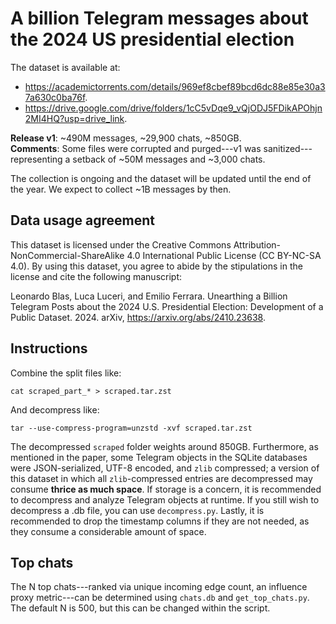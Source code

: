 # A billion Telegram messages about the 2024 US presidential election
The dataset is available at:
* https://academictorrents.com/details/969ef8cbef89bcd6dc88e85e30a37a630c0ba76f.
* https://drive.google.com/drive/folders/1cC5vDqe9_vQjODJ5FDikAPOhjn2MI4HQ?usp=drive_link.

**Release v1**: ~490M messages, ~29,900 chats, ~850GB.
<br>
**Comments**: Some files were corrupted and purged---v1 was sanitized---representing a setback of ~50M messages and ~3,000 chats.

The collection is ongoing and the dataset will be updated until the end of the year. We expect to collect ~1B messages by then.

## Data usage agreement
This dataset is licensed under the Creative Commons Attribution-NonCommercial-ShareAlike 4.0 International Public License (CC BY-NC-SA 4.0). By using this dataset, you agree to abide by the stipulations in the license and cite the following manuscript:

Leonardo Blas, Luca Luceri, and Emilio Ferrara. Unearthing a Billion Telegram Posts about the 2024 U.S. Presidential Election: Development of a Public Dataset. 2024. arXiv, https://arxiv.org/abs/2410.23638. 

## Instructions
Combine the split files like:
```
cat scraped_part_* > scraped.tar.zst
```
And decompress like:
```
tar --use-compress-program=unzstd -xvf scraped.tar.zst
```

The decompressed `scraped` folder weights around 850GB. Furthermore, as mentioned in the paper, some Telegram objects in the SQLite databases were JSON-serialized, UTF-8 encoded, and `zlib` compressed; a version of this dataset in which all `zlib`-compressed entries are decompressed may consume **thrice as much space**. If storage is a concern, it is recommended to decompress and analyze Telegram objects at runtime. If you still wish to decompress a .db file, you can use `decompress.py`. Lastly, it is recommended to drop the timestamp columns if they are not needed, as they consume a considerable amount of space.

## Top chats
The N top chats---ranked via unique incoming edge count, an influence proxy metric---can be determined using `chats.db` and `get_top_chats.py`. The default N is 500, but this can be changed within the script.
